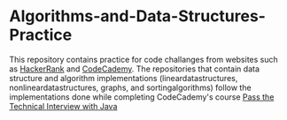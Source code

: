 # Algorithms-and-Data-Structures-Practice

This repository contains practice for code challanges from websites such as [HackerRank](https://www.hackerrank.com/) and [CodeCademy](https://www.codecademy.com/learn). The repositories that contain data structure and algorithm implementations (lineardatastructures, nonlineardatastructures, graphs, and sortingalgorithms) follow the implementations done while completing CodeCademy's course [Pass the Technical Interview with Java](https://www.codecademy.com/learn/paths/pass-the-technical-interview-with-java)
